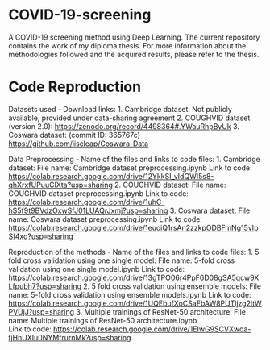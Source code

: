 # COVID-19-screening
A COVID-19 screening method using Deep Learning. 
The current repository contains the work of my diploma thesis. For more information about the methodologies followed and the acquired results, please refer to the thesis.

# Code Reproduction
Datasets used - Download links:
	1. Cambridge dataset: Not publicly available, provided under data-sharing agreement
	2. COUGHVID dataset (version 2.0): https://zenodo.org/record/4498364#.YWauRhpByUk
	3. Coswara dataset: (commit ID: 365767c) https://github.com/iiscleap/Coswara-Data

Data Preprocessing - Name of the files and links to code files:
	1. Cambridge dataset: 
		File name: Cambridge dataset preprocessing.ipynb
		Link to code: https://colab.research.google.com/drive/12YkkSI_vIdQWI5s8-qhXrxfUPuuCIXta?usp=sharing
	2. COUGHVID dataset: 
		File name: COUGHVID dataset preprocessing.ipynb
		Link to code: https://colab.research.google.com/drive/1uhC-hS5f9t9BVdzOxwSfJ01LUAQrJxmj?usp=sharing
	3. Coswara dataset: 
		File name: Coswara dataset preprocessing.ipynb
		Link to code: https://colab.research.google.com/drive/1euoiQ1rsAn2zzkpODBFmNg15vIpSf4xq?usp=sharing
	
Reproduction of the methods - Name of the files and links to code files:
	1. 5 fold cross validation using one single model: 
		File name: 5-fold cross validation using one single model.ipynb
		Link to code: https://colab.research.google.com/drive/13gTPO06r4PpF6D08gSA5qcw9XLfpubh7?usp=sharing
	2. 5 fold cross validation using ensemble models: 
		File name: 5-fold cross validation using ensemble models.ipynb
		Link to code: https://colab.research.google.com/drive/1UQEbufXoCSaFbAW8PUTljzg2ltWPVUjJ?usp=sharing
	3. Multiple trainings of ResNet-50 architecture: 
		File name: Multiple trainings of ResNet-50 architecture.ipynb  
		Link to code: https://colab.research.google.com/drive/1EIwG9SCVXwoa-tjHnUXIu0NYMfrurnMk?usp=sharing

